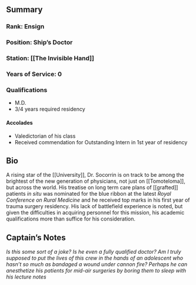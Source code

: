 ## Summary
### Rank: Ensign
### Position: Ship’s Doctor
### Station: [[The Invisible Hand]]

### Years of Service: 0

### Qualifications
- M.D. 
- 3/4 years required residency
#### Accolades
- Valedictorian of his class
- Received commendation for Outstanding Intern in 1st year of residency
## Bio
A rising star of the [[University]], Dr. Socorrin is on track to be among the brightest of the new generation of physicians, not just on [[Tomoteloma]], but across the world. His treatise on long term care plans of [[grafted]] patients _in situ_ was nominated for the blue ribbon at the latest _Royal Conference on Rural Medicine_ and he received top marks in his first year of trauma surgery residency. His lack of battlefield experience is noted, but given the difficulties in acquiring personnel for this mission,  his academic qualifications more than suffice for his consideration.

## Captain’s Notes
_Is this some sort of a joke? Is he even a fully qualified doctor? Am I truly supposed to put the lives of this crew in the hands of an adolescent who hasn’t so much as bandaged a wound under cannon fire? Perhaps he can anesthetize his patients for mid-air surgeries by boring them to sleep with his lecture notes_
